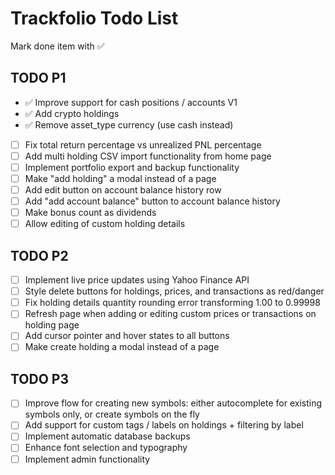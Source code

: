 # Trackfolio Todo List
Mark done item with ✅

## TODO P1
- ✅ Improve support for cash positions / accounts V1
- ✅ Add crypto holdings
- ✅ Remove asset_type currency (use cash instead)
- [ ] Fix total return percentage vs unrealized PNL percentage
- [ ] Add multi holding CSV import functionality from home page
- [ ] Implement portfolio export and backup functionality
- [ ] Make "add holding" a modal instead of a page
- [ ] Add edit button on account balance history row
- [ ] Add "add account balance" button to account balance history
- [ ] Make bonus count as dividends
- [ ] Allow editing of custom holding details

## TODO P2
- [ ] Implement live price updates using Yahoo Finance API
- [ ] Style delete buttons for holdings, prices, and transactions as red/danger
- [ ] Fix holding details quantity rounding error transforming 1.00 to 0.99998
- [ ] Refresh page when adding or editing custom prices or transactions on holding page
- [ ] Add cursor pointer and hover states to all buttons
- [ ] Make create holding a modal instead of a page

## TODO P3
- [ ] Improve flow for creating new symbols: either autocomplete for existing symbols only, or create symbols on the fly
- [ ] Add support for custom tags / labels on holdings + filtering by label
- [ ] Implement automatic database backups
- [ ] Enhance font selection and typography
- [ ] Implement admin functionality
